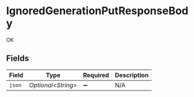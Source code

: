 # IgnoredGenerationPutResponseBody

OK


## Fields

| Field               | Type                | Required            | Description         |
| ------------------- | ------------------- | ------------------- | ------------------- |
| `json`              | *Optional\<String>* | :heavy_minus_sign:  | N/A                 |